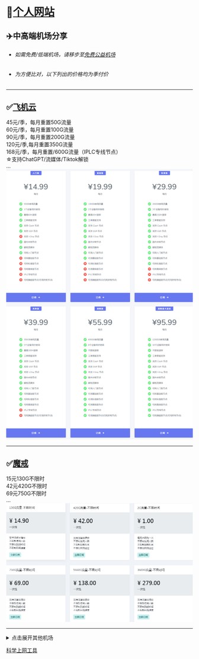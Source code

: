 # 🔔[个人网站](https://whatshub.top)
## :airplane:中高端机场分享  
                                                                       
* ###### 如需免费/低端机场，请移步至[免费公益机场](https://github.com/deezertidal/freevpn/blob/main/README.md)  
* ###### 为方便比对，以下列出的价格均为季付价   
    
****  
## :white_check_mark:[飞机云](https://feiji27.com/auth/register?code=iMgM)  
45元/季，每月重置50G流量  
60元/季，每月重置100G流量  
90元/季，每月重置200G流量  
120元/季,每月重置350G流量  
168元/季，每月重置/600G流量（IPLC专线节点）  
☆支持ChatGPT/流媒体/Tiktok解锁  
...  
![Image text](https://github.com/deezertidal/fee-based/blob/main/IMG/fly2.png)  



****
## :white_check_mark:[魔戒](https://mojie.me/#/register?code=tq2kydAz)  
15元130G不限时  
42元420G不限时  
69元750G不限时  
...  
![Image text](https://github.com/deezertidal/fee-based/blob/main/IMG/mj.png)  


****
<details>

<summary>点击展开其他机场</summary>  

### :white_check_mark:[比特云](https://bityun.org/#/register?code=4vUl1lTB)  
75元/季，每月重置255G流量  
105元/季，每月重置420G流量  
135元/季，每月重置540G流量  
![Image text](https://github.com/deezertidal/fee-based/blob/main/IMG/bty.png)      
****
### :white_check_mark:[iQzone](https://uuu.glass/#/register?code=ve5UsPeX)   
69元/季，每月重置150G流量  
145元/季，每月重置400G流量  
52元/永久，共500G流量  
...  
![Image text](https://github.com/deezertidal/fee-based/blob/main/IMG/iqzone.png)  

****
### :white_check_mark:[少数派](https://sspcloud.net/#/register?code=rNNaMZb2)  
86元/季，每月重置200G流量  
130元/季，每月重置300G流量    
258元/年，一次性1.2T流量
...  
![Image text](https://github.com/deezertidal/fee-based/blob/main/IMG/SSP.png)  
****
### :white_check_mark:[CYLINK](https://cylink.wtf/auth/register?code=Y1NE)   
52.8元/季，每季重置368G流量  
82.8元/季，每季重置688G流量  
....  
![Image text](https://github.com/deezertidal/fee-based/blob/main/IMG/CYLINK.png)  
****
### :white_check_mark:[大哥云](https://www.dageyun.net/#/register?code=79MYGsGa)  
69元/季，每月重置200G流量  
129元/季，每月重置300G流量  
....  
![Image text](https://github.com/deezertidal/fee-based/blob/main/IMG/dgy.png)  
****
</details>

[科学上网工具](https://github.com/deezertidal/freevpn/blob/main/tools.md)   

